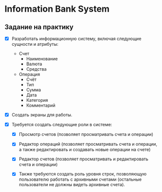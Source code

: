 # Information Bank System

## Задание на практику

- [X] Разработать информационную систему, включая следующие сущности и атрибуты:

    * Счет
        * Наименование
        * Валюта
        * Средства
    * Операция
        * Счёт
        * Тип
        * Сумма
        * Дата
        * Категория
        * Комментарий

- [X] Создать экраны для работы.

- [X] Требуется создать следующие роли в системе:

    - [X] Просмотр счетов (позволяет просматривать счета и операции)
    - [X] Редактор операций (позволяет просматривать счета и операции, а также редактировать и создавать новые операции на счете)
    - [X] Редактор счетов (позволяет просматривать и редактировать счета и операции)
    - [X] Также требуются создать роль уровня строк, позволяющую пользователю работать с архивными счетами (остальные пользователи не должны видеть архивные счета).

